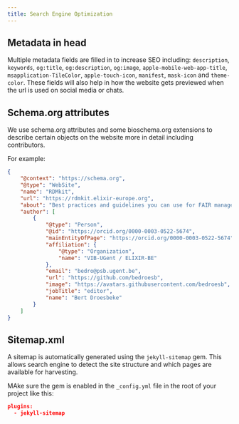 ```yaml
---
title: Search Engine Optimization
---
```


## Metadata in head

Multiple metadata fields are filled in to increase SEO including: `description`, `keywords`, `og:title`, `og:description`, `og:image`, `apple-mobile-web-app-title`, `msapplication-TileColor`, `apple-touch-icon`, `manifest`, `mask-icon` and `theme-color`. These fields will also help in how the website gets previewed when the url is used on social media or chats.


## Schema.org attributes

We use schema.org attributes and some bioschema.org extensions to describe certain objects on the website more in detail including contributors. 

For example:

```json
{
    "@context": "https://schema.org",
    "@type": "WebSite",
    "name": "RDMkit",
    "url": "https://rdmkit.elixir-europe.org",
    "about": "Best practices and guidelines you can use for FAIR management of your research data.",
    "author": [
        {
            "@type": "Person",
            "@id": "https://orcid.org/0000-0003-0522-5674",
            "mainEntityOfPage": "https://orcid.org/0000-0003-0522-5674",
            "affiliation": {
                "@type": "Organization",
                "name": "VIB-UGent / ELIXIR-BE"
            },
            "email": "bedro@psb.ugent.be",
            "url": "https://github.com/bedroesb",
            "image": "https://avatars.githubusercontent.com/bedroesb",
            "jobTitle": "editor",
            "name": "Bert Droesbeke"
        }
    ]
}
```

## Sitemap.xml

A sitemap is automatically generated using the `jekyll-sitemap` gem. This allows search engine to detect the site structure and which pages are available for harvesting.

MAke sure the gem is enabled in the `_config.yml` file in the root of your project like this:


```json
plugins:
  - jekyll-sitemap
```
